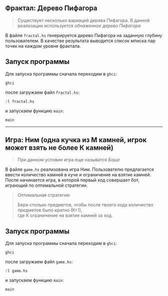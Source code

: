## Фрактал: Дерево Пифагора
> Существует несколько вариаций дерева Пифагора. В данной реализации используется _обнаженное дерево Пифагора_

В файле  `fractal.hs` генерируется дерево Пифагора на заданную глубину пользователем. В качестве результата выводится список мписка пар точек на каждом уровне фрактала.
## Запуск программы
Для запуска программы сначала переходим в `ghci`:
```
ghci
```
после загружаем файл `fractal.hs`:
```
:l fractal.hs
```
и запускаем функцию `main`:
```
main
```
---

## Игра: Ним (одна кучка из М камней, игрок может взять не более К камней)

> При данном условии игра еще называтся _Баше_

В файле  `game.hs` реализована игра Ним. Пользователю предлагается ввести количество камней в куче и ограничение на взятие камней. После начинается игра, в которой первый ход совершает бот, играющий по оптимальной стратегии.
> Оптимальная стратегия:
> 
>   Бери столько предметов, чтобы после твоего хода количество предметов было кратно (К+1),  
>   где К ограничение на взятие камней за ход.  

## Запуск программы
Для запуска программы сначала переходим в ```ghci```:
```
ghci
```
после загружаем файл ```game.hs```:
```
:l game.hs
```
и запускаем функцию ```main```:
```
main
```

